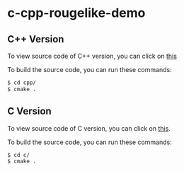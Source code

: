 # c-cpp-rougelike-demo

## C++ Version
To view source code of C++ version, you can click on [this](/cpp)

To build the source code, you can run these commands:
```bash
$ cd cpp/
$ cmake .
```


## C Version
To view source code of C version, you can click on [this](/c).

To build the source code, you can run these commands:
```bash
$ cd c/
$ cmake .
```
